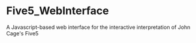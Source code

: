# Five5_WebInterface
A Javascript-based web interface for the interactive interpretation of John Cage's Five5
